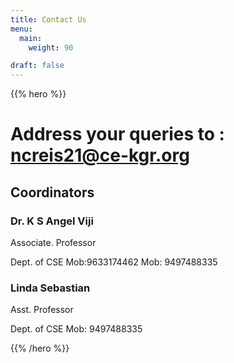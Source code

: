 ```yaml
---
title: Contact Us
menu:
  main:
    weight: 90

draft: false    
---
```



{{% hero %}}

<!-- TODO: filter and search -->
# Address your queries to : ncreis21@ce-kgr.org

## Coordinators

<div class="cordinators">
<div class="cordinator-item">

### Dr. K S Angel Viji

Associate. Professor

Dept. of CSE
Mob:9633174462 Mob: 9497488335

</div>
<div class="cordinator-item">

### Linda Sebastian

Asst. Professor

Dept. of  CSE
Mob: 9497488335

</div>
</div>
{{% /hero %}}
